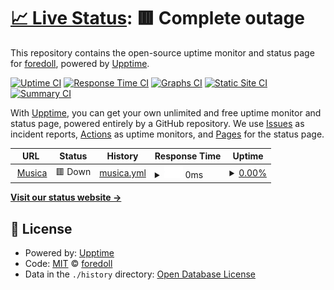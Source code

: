 # [📈 Live Status](https://foredoll.github.io/musica): <!--live status--> **🟥 Complete outage**

This repository contains the open-source uptime monitor and status page for [foredoll](https://foredoll.github.io/musica), powered by [Upptime](https://github.com/upptime/upptime).

[![Uptime CI](https://github.com/foredoll/musica/workflows/Uptime%20CI/badge.svg)](https://github.com/foredoll/musica/actions?query=workflow%3A%22Uptime+CI%22)
[![Response Time CI](https://github.com/foredoll/musica/workflows/Response%20Time%20CI/badge.svg)](https://github.com/foredoll/musica/actions?query=workflow%3A%22Response+Time+CI%22)
[![Graphs CI](https://github.com/foredoll/musica/workflows/Graphs%20CI/badge.svg)](https://github.com/foredoll/musica/actions?query=workflow%3A%22Graphs+CI%22)
[![Static Site CI](https://github.com/foredoll/musica/workflows/Static%20Site%20CI/badge.svg)](https://github.com/foredoll/musica/actions?query=workflow%3A%22Static+Site+CI%22)
[![Summary CI](https://github.com/foredoll/musica/workflows/Summary%20CI/badge.svg)](https://github.com/foredoll/musica/actions?query=workflow%3A%22Summary+CI%22)

With [Upptime](https://upptime.js.org), you can get your own unlimited and free uptime monitor and status page, powered entirely by a GitHub repository. We use [Issues](https://github.com/foredoll/musica/issues) as incident reports, [Actions](https://github.com/foredoll/musica/actions) as uptime monitors, and [Pages](https://foredoll.github.io/musica) for the status page.

<!--start: status pages-->
<!-- This summary is generated by Upptime (https://github.com/upptime/upptime) -->
<!-- Do not edit this manually, your changes will be overwritten -->
<!-- prettier-ignore -->
| URL | Status | History | Response Time | Uptime |
| --- | ------ | ------- | ------------- | ------ |
| <img alt="" src="https://icons.duckduckgo.com/ip3/fantasticdiscordbot.glitch.me.ico" height="13"> [Musica](https://fantasticdiscordbot.glitch.me) | 🟥 Down | [musica.yml](https://github.com/foredoll/musica/commits/HEAD/history/musica.yml) | <details><summary><img alt="Response time graph" src="./graphs/musica/response-time-week.png" height="20"> 0ms</summary><br><a href="https://foredoll.github.io/musica/history/musica"><img alt="Response time 1847" src="https://img.shields.io/endpoint?url=https%3A%2F%2Fraw.githubusercontent.com%2Fforedoll%2Fmusica%2FHEAD%2Fapi%2Fmusica%2Fresponse-time.json"></a><br><a href="https://foredoll.github.io/musica/history/musica"><img alt="24-hour response time 0" src="https://img.shields.io/endpoint?url=https%3A%2F%2Fraw.githubusercontent.com%2Fforedoll%2Fmusica%2FHEAD%2Fapi%2Fmusica%2Fresponse-time-day.json"></a><br><a href="https://foredoll.github.io/musica/history/musica"><img alt="7-day response time 0" src="https://img.shields.io/endpoint?url=https%3A%2F%2Fraw.githubusercontent.com%2Fforedoll%2Fmusica%2FHEAD%2Fapi%2Fmusica%2Fresponse-time-week.json"></a><br><a href="https://foredoll.github.io/musica/history/musica"><img alt="30-day response time 245" src="https://img.shields.io/endpoint?url=https%3A%2F%2Fraw.githubusercontent.com%2Fforedoll%2Fmusica%2FHEAD%2Fapi%2Fmusica%2Fresponse-time-month.json"></a><br><a href="https://foredoll.github.io/musica/history/musica"><img alt="1-year response time 1917" src="https://img.shields.io/endpoint?url=https%3A%2F%2Fraw.githubusercontent.com%2Fforedoll%2Fmusica%2FHEAD%2Fapi%2Fmusica%2Fresponse-time-year.json"></a></details> | <details><summary><a href="https://foredoll.github.io/musica/history/musica">0.00%</a></summary><a href="https://foredoll.github.io/musica/history/musica"><img alt="All-time uptime 26.07%" src="https://img.shields.io/endpoint?url=https%3A%2F%2Fraw.githubusercontent.com%2Fforedoll%2Fmusica%2FHEAD%2Fapi%2Fmusica%2Fuptime.json"></a><br><a href="https://foredoll.github.io/musica/history/musica"><img alt="24-hour uptime 0.00%" src="https://img.shields.io/endpoint?url=https%3A%2F%2Fraw.githubusercontent.com%2Fforedoll%2Fmusica%2FHEAD%2Fapi%2Fmusica%2Fuptime-day.json"></a><br><a href="https://foredoll.github.io/musica/history/musica"><img alt="7-day uptime 0.00%" src="https://img.shields.io/endpoint?url=https%3A%2F%2Fraw.githubusercontent.com%2Fforedoll%2Fmusica%2FHEAD%2Fapi%2Fmusica%2Fuptime-week.json"></a><br><a href="https://foredoll.github.io/musica/history/musica"><img alt="30-day uptime 0.00%" src="https://img.shields.io/endpoint?url=https%3A%2F%2Fraw.githubusercontent.com%2Fforedoll%2Fmusica%2FHEAD%2Fapi%2Fmusica%2Fuptime-month.json"></a><br><a href="https://foredoll.github.io/musica/history/musica"><img alt="1-year uptime 3.62%" src="https://img.shields.io/endpoint?url=https%3A%2F%2Fraw.githubusercontent.com%2Fforedoll%2Fmusica%2FHEAD%2Fapi%2Fmusica%2Fuptime-year.json"></a></details>

<!--end: status pages-->

[**Visit our status website →**](https://foredoll.github.io/musica)

## 📄 License

- Powered by: [Upptime](https://github.com/upptime/upptime)
- Code: [MIT](./LICENSE) © [foredoll](https://foredoll.github.io/musica)
- Data in the `./history` directory: [Open Database License](https://opendatacommons.org/licenses/odbl/1-0/)
